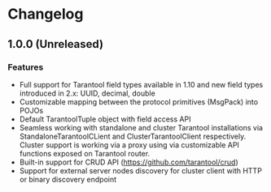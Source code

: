 # Changelog

## 1.0.0 (Unreleased)

### Features

 - Full support for Tarantool field types available in 1.10 and new
 field types introduced in 2.x: UUID, decimal, double
 - Customizable mapping between the protocol primitives (MsgPack) into POJOs
 - Default TarantoolTuple object with field access API
 - Seamless working with standalone and cluster Tarantool installations
 via StandaloneTarantoolCLient and ClusterTarantoolClient respectively.
 Cluster support is working via a proxy using via customizable API
 functions exposed on Tarantool router.
 - Built-in support for CRUD API (https://github.com/tarantool/crud)
 - Support for external server nodes discovery for cluster client with
 HTTP or binary discovery endpoint
